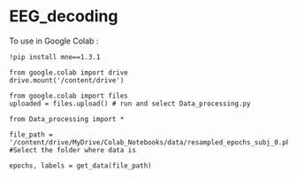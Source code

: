 # EEG_decoding

To use in Google Colab : 

    !pip install mne==1.3.1
    
    from google.colab import drive
    drive.mount('/content/drive')
    
    from google.colab import files
    uploaded = files.upload() # run and select Data_processing.py 

    from Data_processing import *

    file_path = '/content/drive/MyDrive/Colab_Notebooks/data/resampled_epochs_subj_0.pkl' #Select the folder where data is

    epochs, labels = get_data(file_path)